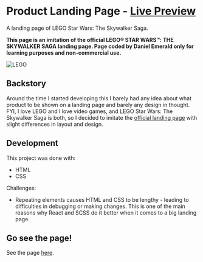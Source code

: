 # Product Landing Page - [Live Preview](https://legoproductlanding.netlify.app/)
A landing page of LEGO Star Wars: The Skywalker Saga.

**This page is an imitation of the official LEGO® STAR WARS™: THE SKYWALKER SAGA landing page. Page coded by Daniel Emerald only for learning purposes and non-commercial use.**

![LEGO](https://user-images.githubusercontent.com/86703782/197703616-2a25e2a8-c698-4089-9c9d-24b10257bea9.png)

## Backstory
Around the time I started developing this I barely had any idea about what product to be shown on a landing page and barely any design in thought. FYI, I love LEGO and I love video games, and LEGO Star Wars: The Skywalker Saga is both, so I decided to imitate the [official landing page](https://www.lego.com/en-us/themes/star-wars/games/skywalker-saga) with slight differences in layout and design.

## Development
This project was done with:
- HTML
- CSS

Challenges:
- Repeating elements causes HTML and CSS to be lengthy - leading to difficulties in debugging or making changes. This is one of the main reasons why React and SCSS do it better when it comes to a big landing page.

## Go see the page!
See the page [here](https://legoproductlanding.netlify.app/).
